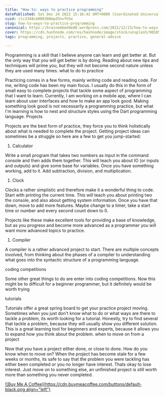 ```yaml
---
title: "How to: ways to practice programming"
datePublished: Sat Dec 24 2022 15:16:42 GMT+0000 (Coordinated Universal Time)
cuid: clc2348cm000308mpd3nvfh5e
slug: how-to-ways-to-practice-programming
canonical: https://brainembedded0.wordpress.com/2022/12/23/how-to-ways-to-practice-programming/
cover: https://cdn.hashnode.com/res/hashnode/image/stock/unsplash/901059b3e76123a8a313673882c0be97.jpeg
tags: programming, projects, practice, general-advice

---
```


Programming is a skill that I believe anyone can learn and get better at. But the only way that you will get better is by doing. Reading about new tips and techniques will prime you, but they will not become second nature unless they are used many times. what to do to practice

Practicing comes in a few forms, mainly writing code and reading code. For me, writing code has been my main focus. I usually do this in the form of small easy to complete projects that tackle some aspect of programming that I want to learn. Currently, I am working on a mobile app, where I can learn about user interfaces and how to make an app look good. Making something look good is not necessarily a programming practice, but what I'm learning is how to nest and structure styles using the Dart programming language. Projects

Projects are the best form of practice, they force you to think holistically about what is needed to complete the project. Getting project ideas can sometimes be a struggle so here are a few to get you jump-started:

1. Calculator
    

Write a small program that takes two numbers as input in the command console and then adds them together. This will teach you about IO (or inputs and outputs) and give some base for variables. Once you have something working, add to it. Add subtraction, division, and multiplication.

1. Clock
    

Clocks a rather simplistic and therefore make it a wonderful thing to code. Start with printing the current time. This will teach you about printing two the console, and also about getting system information. Once you have that down, move to add more features. Maybe change to a timer, take a start time or number and every second count down to 0.

Projects like these make excellent tools for providing a base of knowledge, but as you progress and become more advanced as a programmer you will want more advanced topics to practice.

1. Compiler
    

A compiler is a rather advanced project to start. There are multiple concepts involved, from thinking about the phases of a compiler to understanding what goes into the syntactic structure of a programming language.

coding competitions

Some other great things to do are enter into coding competitions. Now this might be to difficult for a beginner programmer, but it definitely would be worth trying

tutorials

Tutorials offer a great spring board to get your practice project moving. Sometimes when you just don't know what to do or what ways are there to tackle a problem, its worth looking for a tutorial. Honestly, try to find several that tackle a problem, because they will usually show you different solution. This is a great learning tool for beginners and experts, because it allows you to expand how you think about the problem. when to move on from a project

Now that you have a project either done, or close to done. How do you know when to move on? When the project has become stale for a few weeks or months, its safe to say that the problem you were tackling has either been completed or you no longer have interest. Thats okay to lose interest. Just move on to something else, an unfinished project is still worth more than something you never completed.

[![Buy Me A Coffee](https://cdn.buymeacoffee.com/buttons/default-black.png align="left")](https://www.buymeacoffee.com/yelk11)